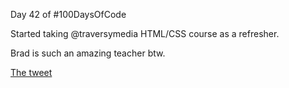 Day 42 of #100DaysOfCode 

Started taking 
@traversymedia
 HTML/CSS course as a refresher.

Brad is such an amazing teacher btw.

[The tweet](https://twitter.com/umuks_/status/1369170621284945921?s=20)
